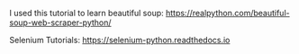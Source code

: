 I used this tutorial to learn beautiful soup:
https://realpython.com/beautiful-soup-web-scraper-python/

Selenium Tutorials:
https://selenium-python.readthedocs.io